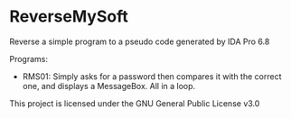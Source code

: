 # ReverseMySoft

Reverse a simple program to a pseudo code generated by IDA Pro 6.8

Programs:
- RMS01: Simply asks for a password then compares it with the correct one, and displays a MessageBox. All in a loop.

This project is licensed under the GNU General Public License v3.0
